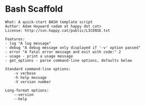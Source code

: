 Bash Scaffold
=============

    What: A quick-start BASH template script
    Author: Adam Hayward <adam at happy dot cat>
    License: http://svn.happy.cat/public/LICENSE.txt

    Features:
    - log "A log message"
    - debug "A debug message only displayed if '-v' option passed"
    - error "A fatal error message and exit with code:" 2
    - usage - print a usage message
    - get_options - parse command-line options, defaults below

    Standard command-line options:
        -v verbose
        -h help message
        -V version number

    Long-format options:
        --version
        --help
